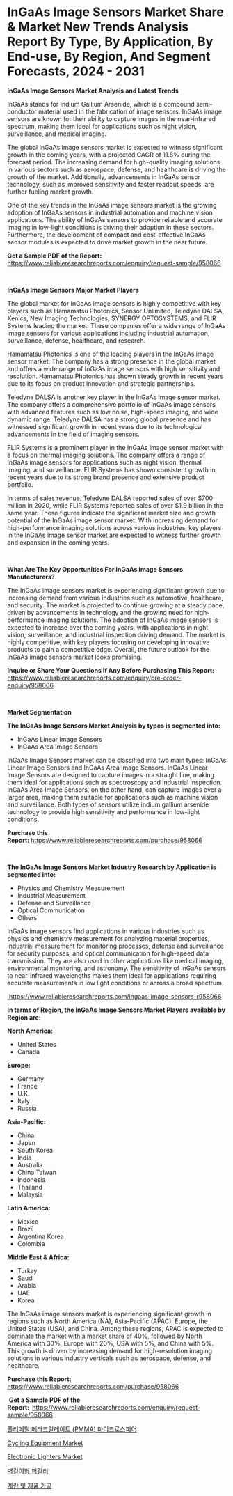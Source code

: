 <p><h1>InGaAs Image Sensors Market Share & Market New Trends Analysis Report By Type, By Application, By End-use, By Region, And Segment Forecasts, 2024 - 2031</h1></p><p><strong>InGaAs Image Sensors Market Analysis and Latest Trends</strong></p>
<p><p>InGaAs stands for Indium Gallium Arsenide, which is a compound semi-conductor material used in the fabrication of image sensors. InGaAs image sensors are known for their ability to capture images in the near-infrared spectrum, making them ideal for applications such as night vision, surveillance, and medical imaging.</p><p>The global InGaAs image sensors market is expected to witness significant growth in the coming years, with a projected CAGR of 11.8% during the forecast period. The increasing demand for high-quality imaging solutions in various sectors such as aerospace, defense, and healthcare is driving the growth of the market. Additionally, advancements in InGaAs sensor technology, such as improved sensitivity and faster readout speeds, are further fueling market growth.</p><p>One of the key trends in the InGaAs image sensors market is the growing adoption of InGaAs sensors in industrial automation and machine vision applications. The ability of InGaAs sensors to provide reliable and accurate imaging in low-light conditions is driving their adoption in these sectors. Furthermore, the development of compact and cost-effective InGaAs sensor modules is expected to drive market growth in the near future.</p></p>
<p><strong>Get a Sample PDF of the Report:&nbsp;</strong> <a href="https://www.reliableresearchreports.com/enquiry/request-sample/958066">https://www.reliableresearchreports.com/enquiry/request-sample/958066</a></p>
<p>&nbsp;</p>
<p><strong>InGaAs Image Sensors Major Market Players</strong></p>
<p><p>The global market for InGaAs image sensors is highly competitive with key players such as Hamamatsu Photonics, Sensor Unlimited, Teledyne DALSA, Xenics, New Imaging Technologies, SYNERGY OPTOSYSTEMS, and FLIR Systems leading the market. These companies offer a wide range of InGaAs image sensors for various applications including industrial automation, surveillance, defense, healthcare, and research.</p><p>Hamamatsu Photonics is one of the leading players in the InGaAs image sensor market. The company has a strong presence in the global market and offers a wide range of InGaAs image sensors with high sensitivity and resolution. Hamamatsu Photonics has shown steady growth in recent years due to its focus on product innovation and strategic partnerships.</p><p>Teledyne DALSA is another key player in the InGaAs image sensor market. The company offers a comprehensive portfolio of InGaAs image sensors with advanced features such as low noise, high-speed imaging, and wide dynamic range. Teledyne DALSA has a strong global presence and has witnessed significant growth in recent years due to its technological advancements in the field of imaging sensors.</p><p>FLIR Systems is a prominent player in the InGaAs image sensor market with a focus on thermal imaging solutions. The company offers a range of InGaAs image sensors for applications such as night vision, thermal imaging, and surveillance. FLIR Systems has shown consistent growth in recent years due to its strong brand presence and extensive product portfolio.</p><p>In terms of sales revenue, Teledyne DALSA reported sales of over $700 million in 2020, while FLIR Systems reported sales of over $1.9 billion in the same year. These figures indicate the significant market size and growth potential of the InGaAs image sensor market. With increasing demand for high-performance imaging solutions across various industries, key players in the InGaAs image sensor market are expected to witness further growth and expansion in the coming years.</p></p>
<p>&nbsp;</p>
<p><strong>What Are The Key Opportunities For InGaAs Image Sensors Manufacturers?</strong></p>
<p><p>The InGaAs image sensors market is experiencing significant growth due to increasing demand from various industries such as automotive, healthcare, and security. The market is projected to continue growing at a steady pace, driven by advancements in technology and the growing need for high-performance imaging solutions. The adoption of InGaAs image sensors is expected to increase over the coming years, with applications in night vision, surveillance, and industrial inspection driving demand. The market is highly competitive, with key players focusing on developing innovative products to gain a competitive edge. Overall, the future outlook for the InGaAs image sensors market looks promising.</p></p>
<p><strong>Inquire or Share Your Questions If Any Before Purchasing This Report:</strong> <a href="https://www.reliableresearchreports.com/enquiry/pre-order-enquiry/958066">https://www.reliableresearchreports.com/enquiry/pre-order-enquiry/958066</a></p>
<p>&nbsp;</p>
<p><strong>Market Segmentation</strong></p>
<p><strong>The InGaAs Image Sensors Market Analysis by types is segmented into:</strong></p>
<p><ul><li>InGaAs Linear Image Sensors</li><li>InGaAs Area Image Sensors</li></ul></p>
<p><p>InGaAs Image Sensors market can be classified into two main types: InGaAs Linear Image Sensors and InGaAs Area Image Sensors. InGaAs Linear Image Sensors are designed to capture images in a straight line, making them ideal for applications such as spectroscopy and industrial inspection. InGaAs Area Image Sensors, on the other hand, can capture images over a larger area, making them suitable for applications such as machine vision and surveillance. Both types of sensors utilize indium gallium arsenide technology to provide high sensitivity and performance in low-light conditions.</p></p>
<p><strong>Purchase this Report:&nbsp;</strong><a href="https://www.reliableresearchreports.com/purchase/958066">https://www.reliableresearchreports.com/purchase/958066</a></p>
<p>&nbsp;</p>
<p><strong>The InGaAs Image Sensors Market Industry Research by Application is segmented into:</strong></p>
<p><ul><li>Physics and Chemistry Measurement</li><li>Industrial Measurement</li><li>Defense and Surveillance</li><li>Optical Communication</li><li>Others</li></ul></p>
<p><p>InGaAs image sensors find applications in various industries such as physics and chemistry measurement for analyzing material properties, industrial measurement for monitoring processes, defense and surveillance for security purposes, and optical communication for high-speed data transmission. They are also used in other applications like medical imaging, environmental monitoring, and astronomy. The sensitivity of InGaAs sensors to near-infrared wavelengths makes them ideal for applications requiring accurate measurements in low light conditions or across a broad spectrum.</p></p>
<p><a href="https://www.reliableresearchreports.com/ingaas-image-sensors-r958066">&nbsp;https://www.reliableresearchreports.com/ingaas-image-sensors-r958066</a></p>
<p><strong>In terms of Region, the InGaAs Image Sensors Market Players available by Region are:</strong></p>
<p>
    <p> <strong> North America: </strong>
        <ul>
            <li>United States</li>
            <li>Canada</li>
        </ul>
        </p> 
    <p> <strong> Europe: </strong>
        <ul>
            <li>Germany</li>
            <li>France</li>
            <li>U.K.</li>
            <li>Italy</li>
            <li>Russia</li>
        </ul>
        </p> 
    <p> <strong> Asia-Pacific: </strong>
        <ul>
            <li>China</li>
            <li>Japan</li>
            <li>South Korea</li>
            <li>India</li>
            <li>Australia</li>
            <li>China Taiwan</li>
            <li>Indonesia</li>
            <li>Thailand</li>
            <li>Malaysia</li>
        </ul>
        </p> 
    <p> <strong> Latin America: </strong>
        <ul>
            <li>Mexico</li>
            <li>Brazil</li>
            <li>Argentina Korea</li>
            <li>Colombia</li>
        </ul>
        </p> 
    <p> <strong> Middle East & Africa: </strong>
        <ul>
            <li>Turkey</li>
            <li>Saudi</li>
            <li>Arabia</li>
            <li>UAE</li>
            <li>Korea</li>
        </ul>
    </p>
    </p>
<p><p>The InGaAs image sensors market is experiencing significant growth in regions such as North America (NA), Asia-Pacific (APAC), Europe, the United States (USA), and China. Among these regions, APAC is expected to dominate the market with a market share of 40%, followed by North America with 30%, Europe with 20%, USA with 5%, and China with 5%. This growth is driven by increasing demand for high-resolution imaging solutions in various industry verticals such as aerospace, defense, and healthcare.</p></p>
<p><strong>Purchase this Report: </strong><a href="https://www.reliableresearchreports.com/purchase/958066">https://www.reliableresearchreports.com/purchase/958066</a></p>
<p>&nbsp;<strong>Get a Sample PDF of the Report:&nbsp;&nbsp;</strong><a href="https://www.reliableresearchreports.com/enquiry/request-sample/958066">https://www.reliableresearchreports.com/enquiry/request-sample/958066</a></p>
<p><strong></strong></p>
<p><p><a href="https://github.com/durgin521/Market-Research-Report-List-2/blob/main/2768218154959.md">폴리메틸 메타크릴레이트 (PMMA) 마이크로스피어</a></p><p><a href="https://github.com/kaiserrayhan25/Market-Research-Report-List-1/blob/main/cycling-equipment-market.md">Cycling Equipment Market</a></p><p><a href="https://github.com/FassouRP/Market-Research-Report-List-5/blob/main/electronic-lighters-market.md">Electronic Lighters Market</a></p><p><a href="https://github.com/Evans21Bill/Market-Research-Report-List-1/blob/main/6837761154960.md">벽걸이형 퍼걸러</a></p><p><a href="https://medium.com/@kellylyncyh543964/%EA%B8%80%EB%A1%9C%EB%B2%8C-%EA%B3%84%EB%9E%80-%EB%B0%8F-%EC%A0%9C%ED%92%88-%EA%B0%80%EA%B3%B5-%EC%8B%9C%EC%9E%A5%EC%9D%80-2024%EB%85%84%EB%B6%80%ED%84%B0-2031%EB%85%84%EA%B9%8C%EC%A7%80%EC%9D%98-%EA%B8%B0%EA%B0%84-%EB%8F%99%EC%95%88-%EC%9D%98-cagr%EB%A1%9C-%EC%84%B1%EC%9E%A5%ED%95%A0-%EA%B2%83%EC%9C%BC%EB%A1%9C-%EC%98%88%EC%83%81%EB%90%A9%EB%8B%88%EB%8B%A4-84cc1a60aa9a">계란 및 제품 가공</a></p></p>